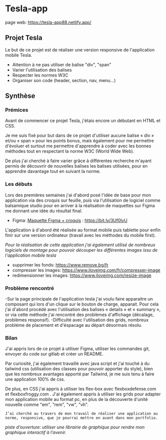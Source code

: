 # Tesla-app

page web: https://tesla-app88.netlify.app/

## Projet Tesla

Le but de ce projet est de réaliser une version responsive de l'application mobile Tesla.
- Attention à ne pas utiliser de balise "div", "span"
- Varier l'utilisation des balises
- Respecter les normes W3C
- Organiser son code (header, section, nav, menu...)


## Synthèse

### Prémices

Avant de commencer ce projet Tesla, j'étais encore un débutant en HTML et CSS.

Je me suis fixé pour but dans de ce projet d'utiliser aucune balise « div » et/ou « span » pour les points bonus, mais également pour me permettre d'évoluer et surtout me permettre d'apprendre à coder avec les bonnes méthodes tout en respectant la norme W3C (World Wide Web).

De plus j'ai cherché à faire varier grâce à différentes recherche m'ayant permis de découvrir de nouvelles balises les balises utilisées, pour en apprendre davantage tout en suivant la norme.

### Les débuts

Lors des premières semaines j'ai d'abord posé l'idée de base pour mon application via des croquis sur feuille, puis via l'utilisation de logiciel comme balsamique studio pour en arriver à la réalisation de maquettes sur Figma me donnant une idée du résultat final.
- Figma: [Maquette Figma + croquis](https://www.figma.com/file/3TWHg5l3ctpDOzWZMFRy1t/tesla-maquette?node-id=0%3A1) : https://bit.ly/3Uf0lyU

L'application à d'abord été réalisée au format mobile puis tablette pour enfin finir sur une version ordinateur (travail avec les méthodes du mobile first).

_Pour la réalisation de cette application j'ai également utilisé de nombreux logiciels de montage pour pouvoir découper les différentes images issu de l'application mobile tesla_
- supprimer les fonds: https://www.remove.bg/fr
- compresser les images: https://www.iloveimg.com/fr/compresser-image
- redimensionner les images: https://www.iloveimg.com/resize-image


### Problème rencontré 

-Sur la page principale de l'application tesla j'ai voulu faire apparaitre un composant qui lors d'un clique sur le bouton de charge, apparait.
Pour cela j'ai d'abord procédé avec l'utilisation des balises « details » et « summary », or via cette méthode j'ai rencontré des problèmes d'affichage (décalage, problèmes responsif).
-Difficulté avec l'utilisation des grids, nombreux probléme de placement et d'éspacage au départ désormais résolu.

### Bilan

J'ai appris lors de ce projet à utiliser Figma, utiliser les commandes git, envoyer du code sur gitlab et créer un README.

Par curiosité, j'ai également travaillé avec java script et j'ai touché à du tailwind css (utilisation des classes pour pouvoir apporter du style), bien que les nombreux avantages apporté par Tailwind, je me suis tenu à faire une application 100% de css.

De plus, en CSS j'ai appris à utiliser les flex-box avec flexboxdefense.com et flexboxfroggy.com . J'ai également appris à utiliser les grids pour adapter mon application mobile au format pc, en plus de la découverte d'unité nouvelle comme "em", "rem", "vw", "vh".

```J’ai cherché au travers de mon travail de réaliser une application au norme, responsive, que je pourrai mettre en avant dans mon portfolio.```

_piste d’ouverture: utiliser une librairie de graphique pour rendre mon graphique interactif à l’avenir._

